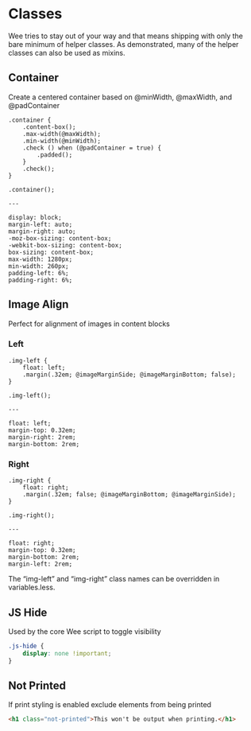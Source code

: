 # Classes

Wee tries to stay out of your way and that means shipping with only the bare minimum of helper classes. As demonstrated, many of the helper classes can also be used as mixins.

## Container

Create a centered container based on @minWidth, @maxWidth, and @padContainer

```less
.container {
    .content-box();
    .max-width(@maxWidth);
    .min-width(@minWidth);
    .check () when (@padContainer = true) {
        .padded();
    }
    .check();
}
```

```less|css
.container();

---

display: block;
margin-left: auto;
margin-right: auto;
-moz-box-sizing: content-box;
-webkit-box-sizing: content-box;
box-sizing: content-box;
max-width: 1280px;
min-width: 260px;
padding-left: 6%;
padding-right: 6%;
```

## Image Align

Perfect for alignment of images in content blocks

### Left

```less
.img-left {
    float: left;
    .margin(.32em; @imageMarginSide; @imageMarginBottom; false);
}
```

```less|css
.img-left();

---

float: left;
margin-top: 0.32em;
margin-right: 2rem;
margin-bottom: 2rem;
```

### Right

```less
.img-right {
    float: right;
    .margin(.32em; false; @imageMarginBottom; @imageMarginSide);
}
```

```less|css
.img-right();

---

float: right;
margin-top: 0.32em;
margin-bottom: 2rem;
margin-left: 2rem;
```

The “img-left” and “img-right” class names can be overridden in variables.less.

## JS Hide

Used by the core Wee script to toggle visibility

```css
.js-hide {
    display: none !important;
}
```

## Not Printed

If print styling is enabled exclude elements from being printed

```html
<h1 class="not-printed">This won't be output when printing.</h1>
```